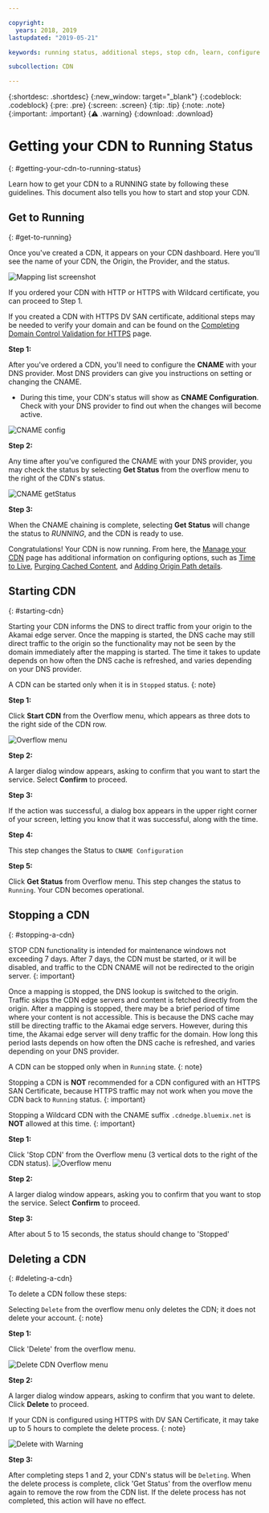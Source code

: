 ```yaml
---

copyright:
  years: 2018, 2019
lastupdated: "2019-05-21"

keywords: running status, additional steps, stop cdn, learn, configure cname, delete cdn, start cdn

subcollection: CDN

---
```


{:shortdesc: .shortdesc}
{:new_window: target="_blank"}
{:codeblock: .codeblock}
{:pre: .pre}
{:screen: .screen}
{:tip: .tip}
{:note: .note}
{:important: .important}
{:warning: .warning}
{:download: .download}

# Getting your CDN to Running Status
{: #getting-your-cdn-to-running-status}

Learn how to get your CDN to a RUNNING state by following these guidelines. This document also tells you how to start and stop your CDN.

## Get to Running
{: #get-to-running}

Once you've created a CDN, it appears on your CDN dashboard. Here you'll see the name of your CDN, the Origin, the Provider, and the status.  

 ![Mapping list screenshot](images/mapping-list.png)


If you ordered your CDN with HTTP or HTTPS with Wildcard certificate, you can proceed to Step 1.

If you created a CDN with HTTPS DV SAN certificate, additional steps may be needed to verify your domain and can be found on the [Completing Domain Control Validation for HTTPS](/docs/infrastructure/CDN?topic=CDN-completing-domain-control-validation-for-https-with-dv-san#completing-domain-control-validation-for-https) page.

**Step 1:**

After you've ordered a CDN, you'll need to configure the **CNAME** with your DNS provider. Most DNS providers can give you instructions on setting or changing the CNAME.

   * During this time, your CDN's status will show as **CNAME Configuration**. Check with your DNS provider to find out when the changes will become active.

   ![CNAME config](images/cname-config.png)  

**Step 2:**

Any time after you've configured the CNAME with your DNS provider, you may check the status by selecting **Get Status** from the overflow menu to the right of the CDN's status.

  ![CNAME getStatus](images/cname-getstatus.png)  

**Step 3:**

When the CNAME chaining is complete, selecting **Get Status** will change the status to *RUNNING*, and the CDN is ready to use.

Congratulations! Your CDN is now running. From here, the [Manage your CDN](/docs/infrastructure/CDN?topic=CDN-manage-your-cdn#manage-your-cdn) page has additional information on configuring options, such as [Time to Live](/docs/infrastructure/CDN?topic=CDN-manage-your-cdn#setting-content-caching-time-using-time-to-live-), [Purging Cached Content](/docs/infrastructure/CDN?topic=CDN-manage-your-cdn#purging-cached-content), and [Adding Origin Path details](/docs/infrastructure/CDN?topic=CDN-manage-your-cdn#adding-origin-path-details).

## Starting CDN
{: #starting-cdn}

Starting your CDN informs the DNS to direct traffic from your origin to the Akamai edge server. Once the mapping is started, the DNS cache may still direct traffic to the origin so the functionality may not be seen by the domain immediately after the mapping is started. The time it takes to update depends on how often the DNS cache is refreshed, and varies depending on your DNS provider.

A CDN can be started only when it is in `Stopped` status.
{: note}

**Step 1:**

Click **Start CDN** from the Overflow menu, which appears as three dots to the right side of the CDN row.

  ![Overflow menu](images/start_cdn.png)

**Step 2:**

A larger dialog window appears, asking to confirm that you want to start the service. Select **Confirm** to proceed.

**Step 3:**

If the action was successful, a dialog box appears in the upper right corner of your screen, letting you know that it was successful, along with the time.

**Step 4:**

This step changes the Status to `CNAME Configuration`

**Step 5:**

Click **Get Status** from Overflow menu. This step changes the status to `Running`. Your CDN becomes operational.

## Stopping a CDN
{: #stopping-a-cdn}

STOP CDN functionality is intended for maintenance windows not exceeding 7 days. After 7 days, the CDN must be started, or it will be disabled, and traffic to the CDN CNAME will not be redirected to the origin server.
{: important}

Once a mapping is stopped, the DNS lookup is switched to the origin. Traffic skips the CDN edge servers and content is fetched directly from the origin. After a mapping is stopped, there may be a brief period of time where your content is not accessible. This is because the DNS cache may still be directing traffic to the Akamai edge servers. However, during this time, the Akamai edge server will deny traffic for the domain. How long this period lasts depends on how often the DNS cache is refreshed, and varies depending on your DNS provider.

A CDN can be stopped only when in `Running` state.
{: note}

Stopping a CDN is **NOT** recommended for a CDN configured with an HTTPS SAN Certificate, because HTTPS traffic may not work when you move the CDN back to `Running` status.
{: important}

Stopping a Wildcard CDN with the CNAME suffix `.cdnedge.bluemix.net` is **NOT** allowed at this time.
{: important}

**Step 1:**

Click 'Stop CDN' from the Overflow menu (3 vertical dots to the right of the CDN status).
  ![Overflow menu](images/stop_cdn.png)

**Step 2:**

A larger dialog window appears, asking you to confirm that you want to stop the service. Select **Confirm** to proceed.

**Step 3:**

After about 5 to 15 seconds, the status should change to 'Stopped'

## Deleting a CDN
{: #deleting-a-cdn}

To delete a CDN follow these steps:

Selecting `Delete` from the overflow menu only deletes the CDN; it does not delete your account.
{: note}

**Step 1:**

Click 'Delete' from the overflow menu.

 ![Delete CDN Overflow menu](images/delete_cdn.png)

**Step 2:**

A larger dialog window appears, asking to confirm that you want to delete. Click **Delete** to proceed.

If your CDN is configured using HTTPS with DV SAN Certificate, it may take up to 5 hours to complete the delete process.
{: note}

  ![Delete with Warning](images/delete-with-warning.png)

**Step 3:**

After completing steps 1 and 2, your CDN's status will be `Deleting`. When the delete process is complete, click 'Get Status' from the overflow menu again to remove the row from the CDN list. If the delete process has not completed, this action will have no effect.
